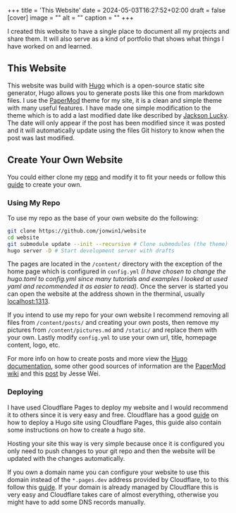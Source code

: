 +++
title = 'This Website'
date = 2024-05-03T16:27:52+02:00
draft = false
[cover]
    image = ""
    alt = ""
    caption = ""
+++

I created this website to have a single place to document all my projects and
share them. It will also serve as a kind of portfolio that shows what things I have
worked on and learned.

## This Website

This website was build with [Hugo](https://gohugo.io/) which is a open-source 
static site generator, Hugo allows you to generate posts like this one from 
markdown files. I use the [PaperMod](https://github.com/adityatelange/hugo-PaperMod)
theme for my site, it is a clean and simple theme with many useful features.
I have made one simple modification to the theme which is to add a last modified
date like described by [Jackson Lucky](https://www.jacksonlucky.net/posts/use-lastmod-with-papermod/).
The date will only appear if the post has been modified since it was posted and
it will automatically update using the files Git history to know when the post 
was last modified.

## Create Your Own Website

You could either clone my [repo](https://github.com/jonwin1/website) and modify
it to fit your needs or follow this [guide](https://gohugo.io/getting-started/quick-start/)
to create your own.

### Using My Repo

To use my repo as the base of your own website do the following:

```zsh
git clone https://github.com/jonwin1/website
cd website
git submodule update --init --recursive # Clone submodules (the theme)
hugo server -D # Start development server with drafts
```

The pages are located in the `/content/` directory with the exception of the home
page which is configured in `config.yml` *(I have chosen to change the hugo.toml
to config.yml since many tutorials and examples I looked at used yaml and 
recommended it as easier to read)*. Once the server is started you can open the
website at the address shown in the therminal, usually [localhost:1313](http://localhost:1313/).

If you intend to use my repo for your own website I recommend removing all files
from `/content/posts/` and creating your own posts, then remove my pictures from 
`/content/pictures.md` and `/static/` and replace them with your own. Lastly 
modify `config.yml` to use your own url, title, homepage content, logo, etc.

For more info on how to create posts and more view the [Hugo documentation](https://gohugo.io/getting-started/),
some other good sources of information are the [PaperMod wiki](https://github.com/adityatelange/hugo-PaperMod/wiki)
and this [post](https://jessewei.dev/blog/2023/papermod/#conclusion) by Jesse Wei.

### Deploying

I have used Cloudflare Pages to deploy my website and I would recommend it to 
others since it is very easy and free. Cloudflare has a good [guide](https://developers.cloudflare.com/pages/framework-guides/deploy-a-hugo-site/)
on how to deploy a Hugo site using Cloudflare Pages, this guide also contain
some instructions on how to create a hugo site. 

Hosting your site this way is very simple because once it is configured you
only need to push changes to your git repo and then the website will be updated
with the changes automatically.

If you own a domain name you can configure your website to use this domain instead
of the `*.pages.dev` address provided by Cloudflare, to to this follow this 
[guide](https://developers.cloudflare.com/pages/configuration/custom-domains/).
If your domain is already managed by Cloudflare this is very easy and Cloudflare
takes care of almost everything, otherwise you might have to add some DNS records
manually.
